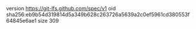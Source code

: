 version https://git-lfs.github.com/spec/v1
oid sha256:eb9b54d319814d5a349b628c263726a5639a2c0ef5961cd380553f64845e6ae1
size 309
